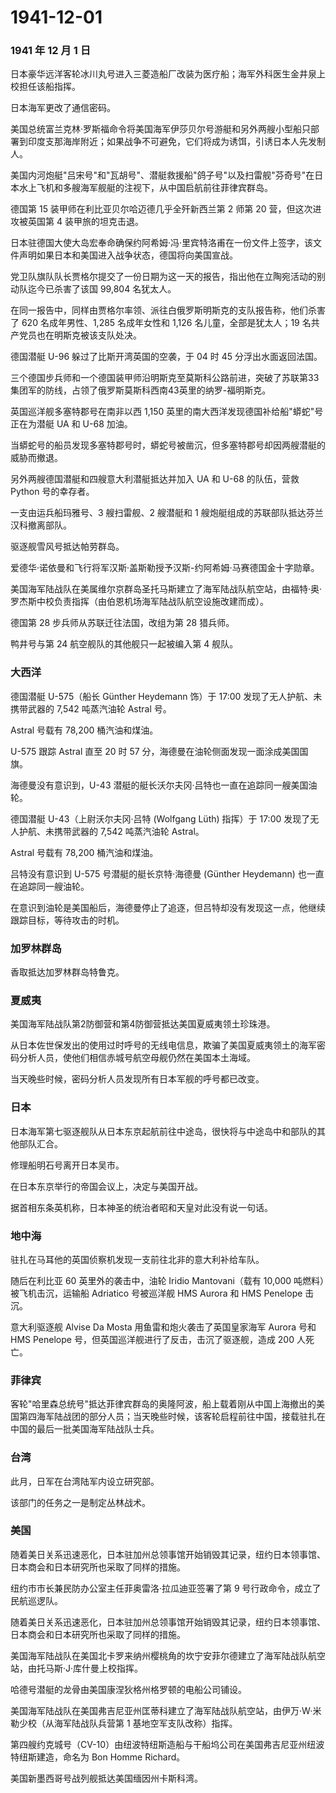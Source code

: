 # 1941-12-01

### 1941 年 12 月 1 日

日本豪华远洋客轮冰川丸号进入三菱造船厂改装为医疗船；海军外科医生金井泉上校担任该船指挥。

日本海军更改了通信密码。

美国总统富兰克林·罗斯福命令将美国海军伊莎贝尔号游艇和另外两艘小型船只部署到印度支那海岸附近；如果战争不可避免，它们将成为诱饵，引诱日本人先发制人。

美国内河炮艇"吕宋号"和"瓦胡号"、潜艇救援船"鸽子号"以及扫雷舰"芬奇号"在日本水上飞机和多艘海军舰艇的注视下，从中国启航前往菲律宾群岛。

德国第 15 装甲师在利比亚贝尔哈迈德几乎全歼新西兰第 2 师第 20
营，但这次进攻被英国第 4 装甲旅的坦克击退。

日本驻德国大使大岛宏奉命确保约阿希姆·冯·里宾特洛甫在一份文件上签字，该文件声明如果日本和美国进入战争状态，德国将向美国宣战。

党卫队旗队队长贾格尔提交了一份日期为这一天的报告，指出他在立陶宛活动的别动队迄今已杀害了该国
99,804 名犹太人。

在同一报告中，同样由贾格尔率领、派往白俄罗斯明斯克的支队报告称，他们杀害了
620 名成年男性、1,285 名成年女性和 1,126 名儿童，全部是犹太人；19
名共产党员也在明斯克被该支队处决。

德国潜艇 U-96 躲过了比斯开湾英国的空袭，于 04 时 45 分浮出水面返回法国。

三个德国步兵师和一个德国装甲师沿明斯克至莫斯科公路前进，突破了苏联第33集团军的防线，占领了俄罗斯莫斯科西南43英里的纳罗-福明斯克。

英国巡洋舰多塞特郡号在南非以西 1,150
英里的南大西洋发现德国补给船"蟒蛇"号正在为潜艇 UA 和 U-68 加油。

当蟒蛇号的船员发现多塞特郡号时，蟒蛇号被凿沉，但多塞特郡号却因两艘潜艇的威胁而撤退。

另外两艘德国潜艇和四艘意大利潜艇抵达并加入 UA 和 U-68 的队伍，营救
Python 号的幸存者。

一支由运兵船玛雅号、3 艘扫雷舰、2 艘潜艇和 1
艘炮艇组成的苏联部队抵达芬兰汉科撤离部队。

驱逐舰雪风号抵达帕劳群岛。

爱德华·诺依曼和飞行将军汉斯·盖斯勒授予汉斯-约阿希姆·马赛德国金十字勋章。

美国海军陆战队在美属维尔京群岛圣托马斯建立了海军陆战队航空站，由福特·奥·罗杰斯中校负责指挥（由伯恩机场海军陆战队航空设施改建而成）。

德国第 28 步兵师从苏联迁往法国，改组为第 28 猎兵师。

鸭井号与第 24 航空舰队的其他舰只一起被编入第 4 舰队。

### 大西洋

德国潜艇 U-575（船长 Günther Heydemann 饰）于 17:00
发现了无人护航、未携带武器的 7,542 吨蒸汽油轮 Astral 号。

Astral 号载有 78,200 桶汽油和煤油。

U-575 跟踪 Astral 直至 20 时 57
分，海德曼在油轮侧面发现一面涂成美国国旗。

海德曼没有意识到，U-43
潜艇的艇长沃尔夫冈·吕特也一直在追踪同一艘美国油轮。

德国潜艇 U-43（上尉沃尔夫冈·吕特 (Wolfgang Lüth) 指挥）于 17:00
发现了无人护航、未携带武器的 7,542 吨蒸汽油轮 Astral。

Astral 号载有 78,200 桶汽油和煤油。

吕特没有意识到 U-575 号潜艇的艇长京特·海德曼 (Günther Heydemann)
也一直在追踪同一艘油轮。

在意识到油轮是美国船后，海德曼停止了追逐，但吕特却没有发现这一点，他继续跟踪目标，等待攻击的时机。

### 加罗林群岛

香取抵达加罗林群岛特鲁克。

### 夏威夷

美国海军陆战队第2防御营和第4防御营抵达美国夏威夷领土珍珠港。

从日本佐世保发出的使用过时呼号的无线电信息，欺骗了美国夏威夷领土的海军密码分析人员，使他们相信赤城号航空母舰仍然在美国本土海域。

当天晚些时候，密码分析人员发现所有日本军舰的呼号都已改变。

### 日本

日本海军第七驱逐舰队从日本东京起航前往中途岛，很快将与中途岛中和部队的其他部队汇合。

修理船明石号离开日本吴市。

在日本东京举行的帝国会议上，决定与美国开战。

据首相东条英机称，日本神圣的统治者昭和天皇对此没有说一句话。

### 地中海

驻扎在马耳他的英国侦察机发现一支前往北非的意大利补给车队。

随后在利比亚 60 英里外的袭击中，油轮 Iridio Mantovani（载有 10,000
吨燃料）被飞机击沉，运输船 Adriatico 号被巡洋舰 HMS Aurora 和 HMS
Penelope 击沉。

意大利驱逐舰 Alvise Da Mosta 用鱼雷和炮火袭击了英国皇家海军 Aurora 号和
HMS Penelope 号，但英国巡洋舰进行了反击，击沉了驱逐舰，造成 200 人死亡。

### 菲律宾

客轮"哈里森总统号"抵达菲律宾群岛的奥隆阿波，船上载着刚从中国上海撤出的美国第四海军陆战团的部分人员；当天晚些时候，该客轮启程前往中国，接载驻扎在中国的最后一批美国海军陆战队士兵。

### 台湾

此月，日军在台湾陆军内设立研究部。

该部门的任务之一是制定丛林战术。

### 美国

随着美日关系迅速恶化，日本驻加州总领事馆开始销毁其记录，纽约日本领事馆、日本商会和日本研究所也采取了同样的措施。

纽约市市长兼民防办公室主任菲奥雷洛·拉瓜迪亚签署了第 9
号行政命令，成立了民航巡逻队。

随着美日关系迅速恶化，日本驻加州总领事馆开始销毁其记录，纽约日本领事馆、日本商会和日本研究所也采取了同样的措施。

美国海军陆战队在美国北卡罗来纳州樱桃角的坎宁安菲尔德建立了海军陆战队航空站，由托马斯·J·库什曼上校指挥。

哈德号潜艇的龙骨由美国康涅狄格州格罗顿的电船公司铺设。

美国海军陆战队在美国弗吉尼亚州匡蒂科建立了海军陆战队航空站，由伊万·W·米勒少校（从海军陆战队兵营第
1 基地空军支队改称）指挥。

第四艘约克城号（CV-10）由纽波特纽斯造船与干船坞公司在美国弗吉尼亚州纽波特纽斯建造，命名为
Bon Homme Richard。

美国新墨西哥号战列舰抵达美国缅因州卡斯科湾。
